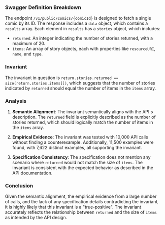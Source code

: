 ### Swagger Definition Breakdown

The endpoint `/v1/public/comics/{comicId}` is designed to fetch a single comic by its ID. The response includes a `data` object, which contains a `results` array. Each element in `results` has a `stories` object, which includes:
- `returned`: An integer indicating the number of stories returned, with a maximum of 20.
- `items`: An array of story objects, each with properties like `resourceURI`, `name`, and `type`.

### Invariant

The invariant in question is `return.stories.returned == size(return.stories.items[])`, which suggests that the number of stories indicated by `returned` should equal the number of items in the `items` array.

### Analysis

1. **Semantic Alignment**: The invariant semantically aligns with the API's description. The `returned` field is explicitly described as the number of stories returned, which should logically match the number of items in the `items` array.

2. **Empirical Evidence**: The invariant was tested with 10,000 API calls without finding a counterexample. Additionally, 11,500 examples were found, with 7,622 distinct examples, all supporting the invariant.

3. **Specification Consistency**: The specification does not mention any scenario where `returned` would not match the size of `items`. The invariant is consistent with the expected behavior as described in the API documentation.

### Conclusion

Given the semantic alignment, the empirical evidence from a large number of calls, and the lack of any specification details contradicting the invariant, it is highly likely that this invariant is a "true-positive". The invariant accurately reflects the relationship between `returned` and the size of `items` as intended by the API design.
